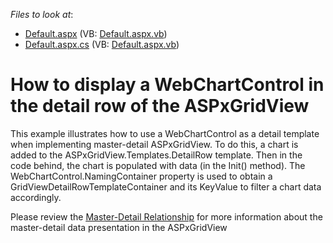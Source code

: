 <!-- default file list -->
*Files to look at*:

* [Default.aspx](./CS/WebSite/Default.aspx) (VB: [Default.aspx.vb](./VB/WebSite/Default.aspx.vb))
* [Default.aspx.cs](./CS/WebSite/Default.aspx.cs) (VB: [Default.aspx.vb](./VB/WebSite/Default.aspx.vb))
<!-- default file list end -->
# How to display a WebChartControl in the detail row of the ASPxGridView


<p>This example illustrates how to use a WebChartControl as a detail template when implementing master-detail ASPxGridView. To do this, a chart is added to the ASPxGridView.Templates.DetailRow template. Then in the code behind, the chart is populated with data (in the Init() method). The WebChartControl.NamingContainer property is used to obtain a GridViewDetailRowTemplateContainer and its KeyValue to filter a chart data accordingly.</p><p>Please review the <a href="http://documentation.devexpress.com/#AspNet/CustomDocument3772"><u>Master-Detail Relationship</u></a> for more information about the master-detail data presentation in the ASPxGridView</p>

<br/>


